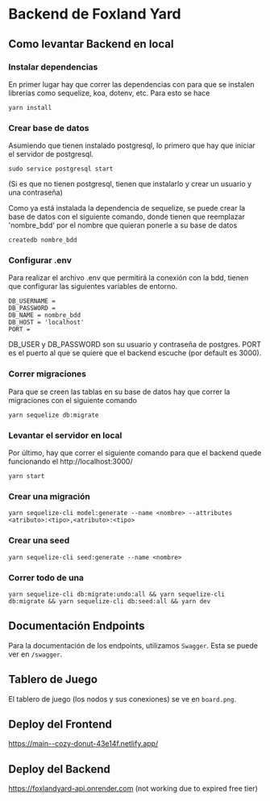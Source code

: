 # Backend de Foxland Yard

## Como levantar Backend en local

### Instalar dependencias

En primer lugar hay que correr las dependencias con para que se instalen librerías como sequelize, koa, dotenv, etc. Para esto se hace
```
yarn install
```
### Crear base de datos

Asumiendo que tienen instalado postgresql, lo primero que hay que iniciar el servidor de postgresql. 
```
sudo service postgresql start
```
(Si es que no tienen postgresql, tienen que instalarlo y crear un usuario y una contraseña)

Como ya está instalada la dependencia de sequelize, se puede crear la base de datos con el siguiente comando, donde tienen que reemplazar 'nombre_bdd' por el nombre que quieran ponerle a su base de datos 
```
createdb nombre_bdd
```
### Configurar .env
Para realizar el archivo .env que permitirá la conexión con la bdd, tienen que configurar las siguientes variables de entorno.

```
DB_USERNAME = 
DB_PASSWORD = 
DB_NAME = nombre_bdd
DB_HOST = 'localhost'
PORT =
```
DB_USER y DB_PASSWORD son su usuario y contraseña de postgres. PORT es el puerto al que se quiere que el backend escuche (por default es 3000).

### Correr migraciones
Para que se creen las tablas en su base de datos hay que correr la migraciones con el siguiente comando
```
yarn sequelize db:migrate
```
### Levantar el servidor en local
Por último, hay que correr el siguiente comando para que el backend quede funcionando el http://localhost:3000/
```
yarn start 
```

### Crear una migración
```
yarn sequelize-cli model:generate --name <nombre> --attributes <atributo>:<tipo>,<atributo>:<tipo>
```
### Crear una seed
```
yarn sequelize-cli seed:generate --name <nombre>
```
### Correr todo de una
```
yarn sequelize-cli db:migrate:undo:all && yarn sequelize-cli db:migrate && yarn sequelize-cli db:seed:all && yarn dev
```

## Documentación Endpoints

Para la documentación de los endpoints, utilizamos `Swagger`. Esta se puede ver en `/swagger`.

## Tablero de Juego

El tablero de juego (los nodos y sus conexiones) se ve en `board.png`.


## Deploy del Frontend
https://main--cozy-donut-43e14f.netlify.app/

## Deploy del Backend
https://foxlandyard-api.onrender.com (not working due to expired free tier)
